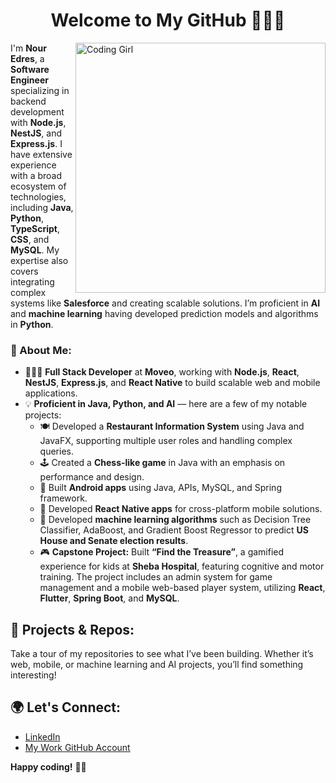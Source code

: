 <h1 align="center">Welcome to My GitHub 👋🏻🚀</h1>

<img align="right" alt="Coding Girl" width="400" src="https://github.com/user-attachments/assets/2650dfaf-fc02-4ebc-8c55-8fba15e9cfb4" />

<p align="left">
  I'm <strong>Nour Edres</strong>, a <strong>Software Engineer</strong> specializing in backend development with <strong>Node.js</strong>, <strong>NestJS</strong>, and <strong>Express.js</strong>. I have extensive experience with a broad ecosystem of technologies, including <strong>Java</strong>, <strong>Python</strong>, <strong>TypeScript</strong>, <strong>CSS</strong>, and <strong>MySQL</strong>. My expertise also covers integrating complex systems like <strong>Salesforce</strong> and creating scalable solutions. I’m proficient in <strong>AI</strong> and <strong>machine learning</strong> having developed prediction models and algorithms in <strong>Python</strong>. 
</p>





<h3> 🌟 About Me: </h3>
<ul>
  <li>👩🏻‍💻 <strong>Full Stack Developer</strong> at <strong>Moveo</strong>, working with <strong>Node.js</strong>, <strong>React</strong>, <strong>NestJS</strong>, <strong>Express.js</strong>, and <strong>React Native</strong> to build scalable web and mobile applications.</li>
  <li>💡 <strong>Proficient in Java, Python, and AI</strong> — here are a few of my notable projects:
    <ul>
      <li>🍽️ Developed a <strong>Restaurant Information System</strong> using Java and JavaFX, supporting multiple user roles and handling complex queries.</li>
      <li>🕹️ Created a <strong>Chess-like game</strong> in Java with an emphasis on performance and design.</li>
      <li>📱 Built <strong>Android apps</strong> using Java, APIs, MySQL, and Spring framework.</li>
      <li>📱 Developed <strong>React Native apps</strong> for cross-platform mobile solutions.</li>
      <li>🤖 Developed <strong>machine learning algorithms</strong> such as Decision Tree Classifier, AdaBoost, and Gradient Boost Regressor to predict <strong>US House and Senate election results</strong>.</li>
      <li>🎮 <strong>Capstone Project:</strong> Built <strong>“Find the Treasure”</strong>, a gamified experience for kids at <strong>Sheba Hospital</strong>, featuring cognitive and motor training. The project includes an admin system for game management and a mobile web-based player system, utilizing <strong>React</strong>, <strong>Flutter</strong>, <strong>Spring Boot</strong>, and <strong>MySQL</strong>.</li>
    </ul>
  </li>
</ul>

<h2>🚀 Projects & Repos:</h2>
<p>
  Take a tour of my repositories to see what I’ve been building. Whether it’s web, mobile, or machine learning and AI projects, you’ll find something interesting!
</p>

<h2>🌍 Let's Connect:</h2>
<ul>
  <li><a href="https://www.linkedin.com/in/nour-edres-29b728244/">LinkedIn</a></li>
  <li><a href="https://github.com/NourMoveo">My Work GitHub Account</a></li>
</ul>

<p><strong>Happy coding!</strong> 🎉✨</p>
